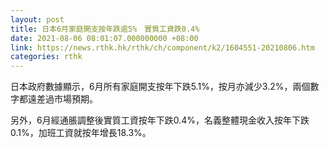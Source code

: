 ```yaml
---
layout: post
title: 日本6月家庭開支按年跌逾5%　實質工資跌0.4%
date: 2021-08-06 08:01:07.000000000 +08:00
link: https://news.rthk.hk/rthk/ch/component/k2/1604551-20210806.htm
categories: rthk
---
```


日本政府數據顯示，6月所有家庭開支按年下跌5.1%，按月亦減少3.2%，兩個數字都遠差過市場預期。

另外，6月經通脹調整後實質工資按年下跌0.4%，名義整體現金收入按年下跌0.1%，加班工資就按年增長18.3%。
